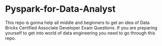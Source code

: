 # Pyspark-for-Data-Analyst
This repo is gonna help all middle and beginners to get an idea of Data Bricks Certified Associate Developer Exam Questions.
If you are preparing yourself to get into world of data engineering you need to go through this repo.

